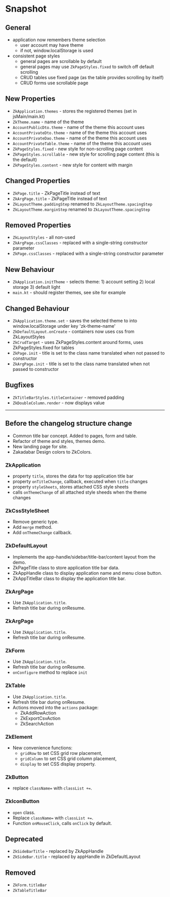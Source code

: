 # Snapshot

## General

* application now remembers theme selection
  * user account may have theme
  * if not, window.localStorage is used
* consistent page styles
  * general pages are scrollable by default
  * general pages may use `ZkPageStyles.fixed` to switch off default scrolling
  * CRUD tables use fixed page (as the table provides scrolling by itself)
  * CRUD forms use scrollable page

## New Properties

* `ZkApplication.themes` - stores the registered themes (set in jsMain/main.kt)
* `ZkTheme.name` - name of the theme
* `AccountPublicDto.theme` - name of the theme this account uses
* `AccountPrivateDto.theme` - name of the theme this account uses
* `AccountPrivateDao.theme` - name of the theme this account uses
* `AccountPrivateTable.theme` - name of the theme this account uses
* `ZkPageStyles.fixed` - new style for non-scrolling page content
* `ZkPageStyles.scrollable` - new style for scrolling page content (this is the default)
* `ZkPageStyles.content` - new style for content with margin

## Changed Properties

* `ZkPage.title` - ZkPageTitle instead of text
* `ZkArgPage.title` - ZkPageTitle instead of text
* `ZkLayoutTheme.paddingStep` renamed to `ZkLayoutTheme.spacingStep`
* `ZkLayoutTheme.marginStep` renamed to `ZkLayoutTheme.spacingStep`

## Removed Properties

* `ZkLayoutStyles` - all non-used
* `ZkArgPage.cssClasses` - replaced with a single-string constructor parameter
* `ZkPage.cssClasses` - replaced with a single-string constructor parameter

## New Behaviour

* `ZkApplication.initTheme` - selects theme: 1) account setting 2) local storage 3) default light
* `main.kt` - should register themes, see site for example

## Changed Behaviour

* `ZkApplication.theme.set` - saves the selected theme to into window.localStorage under key 'zk-theme-name'
* `ZkDefaultLayout.onCreate` - containers now uses css from ZkLayoutStyles
* `ZkCrudTarget` - uses ZkPageStyles.content around forms, uses ZkPageStyles.fixed for tables
* `ZkPage.init` - title is set to the class name translated when not passed to constructor
* `ZkArgPage.init` - title is set to the class name translated when not passed to constructor

## Bugfixes

* `ZkTitleBarStyles.titleContainer` - removed padding
* `ZkDoubleColumn.render` - now displays value

---

## Before the changelog structure change

* Common title bar concept. Added to pages, form and table.
* Refactor of theme and styles, themes demo.
* New landing page for site.
* Zakadabar Design colors to ZkColors.

### ZkApplication

* property `title`, stores the data for top application title bar
* property `onTitleChange`, callback, executed when `title` changes
* property `styleSheets`, stores attached CSS style sheets
* calls `onThemeChange` of all attached style sheeds when the theme changes

### ZkCssStyleSheet

* Remove generic type.
* Add `merge` method.
* Add `onThemeChange` callback.

### ZkDefaultLayout

* Implements the app-handle/sidebar/title-bar/content layout from the demo.
* ZkPageTitle class to store application title bar data.
* ZkAppHandle class to display application name and menu close button.
* ZkAppTitleBar class to display the application title bar.

### ZkArgPage

* Use `ZkApplication.title`.
* Refresh title bar during onResume.

### ZkArgPage

* Use `ZkApplication.title`.
* Refresh title bar during onResume.

### ZkForm

* Use `ZkApplication.title`.
* Refresh title bar during onResume.
* `onConfigure` method to replace `init`

### ZkTable

* Use `ZkApplication.title`.
* Refresh title bar during onResume.
* Actions moved into the `actions` package:
  * ZkAddRowAction
  * ZkExportCsvAction
  * ZkSearchAction

### ZkElement

* New convenience functions:
  * `gridRow` to set CSS grid row placement,
  * `gridColumn` to set CSS grid column placement,
  * `display` to set CSS display property.

### ZkButton

* replace `className=` with `classList +=`.

### ZkIconButton

* `open` class.
* Replace `className=` with `classList +=`.
* Function `onMouseClick`, calls `onClick` by default.

## Deprecated

* `ZkSideBarTitle` - replaced by ZkAppHandle
* `ZkSideBar.title` - replaced by appHandle in ZkDefaultLayout

## Removed

* `ZkForm.titleBar`
* `ZkTableTitleBar`